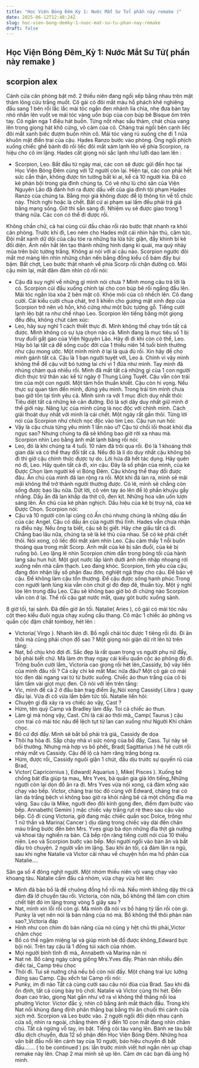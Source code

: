 ```yaml
---
title: "Học Viện Bóng Đêm_Kỳ 1: Nước Mắt Sư Tử( phần này remake )"
date: 2025-06-12T12:48:24Z
slug: hoc-vien-bong-demky-1-nuoc-mat-su-tu-phan-nay-remake
draft: false
---
```


## Học Viện Bóng Đêm_Kỳ 1: Nước Mắt Sư Tử( phần này remake )

## scorpion alex

Cánh cửa căn phòng bật mở. 2 thiếu niên đang ngồi xếp bằng nhau trên mặt thảm lông cừu trắng muốt. Cô gái có đôi mắt màu hổ phách khẽ nghiêng đầu sang 1 bên rồi lắc lắc mái tóc ngắn đen nhánh lỉa chỉa, nhẹ đưa bàn tay nhỏ nhắn lên vuốt ve mái tóc vàng uốn búp của con búp bê Bisque ôm trên tay. Cô ngân nga 1 điệu hát buồn. Từng nốt nhạc sầu thảm, chát chúa vang lên trong giọng hát khô cứng, vô cảm của cô. Chàng trai ngồi bên cạnh liếc đôi mắt xanh biếc đượm buồn nhìn cô. Mái tóc vàng rủ xuống che đi 1 nửa khuôn mặt điển trai của cậu. Hades Ranzo bước vào phòng. Ông ngồi phịch xuống chiếc ghế bành đỏ rồi liếc đôi mắt xám lạnh lẽo về phía Scorpion, ra hiệu cho cô im lặng. Hades cất giọng nói sắc lạnh như lưỡi dao lam lên :
- Scorpion, Leo. Bắt đầu từ ngày mai, các con sẽ được gửi đến học tại Học Viện Bóng Đêm cùng với 12 người còn lại. Hiện tại, các con phải hết sức cẩn thận, không được tin tưởng bất kì ai, kể cả 10 người kia. Đã có kẻ phản bội trong gia đình chúng ta. Có vẻ như lũ chó săn của Viện Nguyên Lão đã đánh hơi ra được dấu vết của gia đình tội phạm Hades Ranzo của chúng ta. Bằng mọi giá không được để lộ thông tin về tổ chức này. Thích nghi hoặc là chết.  Bất cứ ai phạm sai lầm đều phải trả giá bằng mạng sống. Giờ thì sẵn sàng đi. Nhiệm vụ sẽ được giao trong 1 tháng nữa. Các con có thể đi được rồi.
 
Không chần chừ, cả hai cùng cúi đầu chào rồi rảo bước thật nhanh ra khỏi căn phòng. Trước khi đi, Leo ném cho Hades một cái nhìn hận thù, căm tức. Đôi mắt xanh dữ dội của cậu tóe ra những tia lửa tức giận, đầy khinh bỉ kẻ đối diện. Ánh nến hắt lên tạo thành những hình dạng kì quái, ma quỷ nhảy múa trên bức tường trắng. Không ai nói với ai câu nào. Scorpion ngước đôi mắt mơ màng lên nhìn những chân nến bằng đồng kiểu cổ bám đầy bụi bặm. Bất chợt, Leo bước thật nhanh về phía Scorp rồi chặn đường cô. Môi cậu mím lại, mắt đăm đăm nhìn cô rồi nói:
- Cậu đã suy nghĩ về những gì mình nói chưa ? Mình mong câu trả lời là có.
Scorpion cúi đầu xuống chỉnh lại cho con búp bê rồi ngẩng đầu lên. Mái tóc ngắn lòa xòa 2 bên mặt cô. Khóe môi của cô nhếch lên. Cô đang cười. Cái kiểu cười chua chát, trơ lì khiến cho gương mặt xinh đẹp của Scorpion trở nên vô hồn, khô cứng như một bức tượng gỗ. Tiếng cười lạnh lẽo bật ra như chế nhạo Leo. Scorpion lên tiếng bằng một giọng đều đều, không chút cảm xúc:
- Leo, hãy suy nghĩ 1 cách thiết thực đi. Mình không thể chạy trốn tất cả được. Mình không có sự lựa chọn nào cả. Mình đang là mục tiêu số 1 bị truy đuổi gắt gao của Viện Nguyên Lão. Hãy đi đi khi còn có thể, Leo. Hãy bỏ lại tất cả để sống cuộc đời của 1 thiếu niên 14 tuổi bình thường như cậu mong ước. Một mình mình ở lại là quá đủ rồi. Xin hãy để cho mình gánh tất cả. Cậu là 1 bạn người tuyệt vời, Leo à. Chính vì vậy mình không thể để cậu vứt bỏ tương lai chỉ vì 1 đứa như mình. Tay mình đã nhúng chàm quá nhiều rồi. Mình đã mất tất cả những gì của 1 con người đích thực trừ thân xác kể từ ngày ở Thung Lũng Tuyết. Cậu vẫn còn trái tim của một con người. Một tâm hồn thuần khiết. Cậu còn hi vọng. Nếu thực sự quan tâm đến mình, đừng yêu mình. Trong trái tim mình chưa bao giờ tồn tại tình yêu cả. Mình sinh ra với 1 mục đích duy nhất thôi: Tiêu diệt tất cả những kẻ cản đường. Đó là sợi dây duy nhất giữ mình ở thế giới này. Năng lực của mình cũng là nọc độc với chính mình. Cách giải thoát duy nhất với mình là cái chết. Một ngày rất gần thôi. 
Từng lời nói của Scorpion như chích nọc độc vào tim Leo. Cậu run run hỏi:
- Vậy là cậu chưa từng yêu mình 1 lần nào ư? Cậu từ chối lối thoát khỏi địa ngục sao? Nhưng chúng ta đã sẽ không bao giờ rời xa nhau mà.
Scorpion nhìn Leo bằng ánh mắt lạnh băng rồi nói:
- Leo, đó là khi chúng ta 4 tuổi. 10 năm đã trôi qua rồi. Đó là 1 khoảng thời gian dài và có thể thay đổi tất cả. Nếu đó là lí do duy nhất cậu không bỏ đi thì giờ cậu chính thức được tự do. Lời hứa đã hết tác dụng. Hãy quên nó đi, Leo. Hãy quên tất cả đi, xin cậu. Đây là số phận của mình, của kẻ Được Chọn làm người kế vị Bóng Đêm. Cậu không thể thay đổi được đâu. Ấn chú của mình đã lan rộng ra rồi. Một khi đã lan ra, mình sẽ mãi mãi không thể trở thành người thường được. Có lẽ, mình sẽ chẳng còn sống được bao lâu nữa.
Dứt lời, cô vén tay áo lên để lộ phần khuỷu gầy nhẳng. Dấu ấn đã lan khắp da thịt cô, đen kịt. Những hoa văn uốn lượn sáng lên. Ấn chú của kẻ phản nghịch. Dấu hiệu của kẻ bị truy nã, của kẻ Được Chọn. Scorpion nói:
- Cậu và 10 người còn lại cũng có Ấn chú nhưng chúng là những dấu ấn của các Angel. Cậu có dấu ấn của người thủ lĩnh. Hades vẫn chưa nhận ra điều này. Nếu ông ta biết, cậu sẽ bị giết.  Hãy che giấu tất cả đi. Chẳng bao lâu nữa, chúng ta sẽ là kẻ thù của nhau. Sẽ có kẻ phải chết thôi.
Nói xong, cô liếc đôi mắt xám nhìn Leo. Cậu cảm thấy 1 nỗi buồn thoáng qua trong mắt Scorp. Ánh mắt của kẻ bị săn đuổi, của kẻ bị ruồng bỏ. Leo lặng lẽ nhìn Scorpion chìm dần trong bóng tối của hành lang sâu hun hút. Một giọt nước lấp lánh dưới ánh nến nhập nhoạng rơi xuống nền nhà cẩm thạch. Leo đang khóc. Scorpion, tình yêu của cậu, đang đón nhận lấy số phận đau đớn, nghiệt ngã thay cho cậu. Để bảo vệ cậu. Để không làm cậu tổn thương. Để cậu được sống hạnh phúc.Trong con người lạnh lùng kia vẫn còn chút gì đó đẹp đẽ, thuần túy. Một ý nghĩ lóe lên trong đầu Leo. Cậu sẽ không bao giờ bỏ đi chừng nào Scorpion vẫn còn ở lại. Thế rồi cậu gạt nước mắt, quay gót bước xuống sảnh.
 
8 giờ tối, tại sảnh. Đã đến giờ ăn tối. Natalie( Aries ), cô gái có mái tóc nâu cột theo kiểu đuôi ngựa chạy xuống cầu thang. Cô mặc 1 chiếc áo phông vs quần cộc đậm chất tomboy, hét lên :
- Victoria( Virgo ). Nhanh lên đi. Bồ ngồi chải tóc được 1 tiêng rồi đó. Đi ăn thôi mà cũng phải chọn đồ sao ?
Một giọng nói giận dữ rít lên từ trên tầng:
- Nat, bồ chịu khó đợi đi. Sắc đẹp là rất quan trọng vs người phụ nữ đấy, bồ phải biết chứ. Mà làm ơn thay ngay cái kiểu quần cộc áo phông đó đi. Trông buồn cười lắm_ Victoria cao giọng rồi hét lên_Cassidy, bộ váy liền của mình đâu rồi ? Cả cây chì kẻ mắt Mac nữa đâu?
Một cô gái có mái tóc đen dài ngang vai từ từ bước xuống. Chiếc áo thun trắng của cô bị lấm tấm vài giọt mực đen. Cô nói với lên trên tầng:
- Vic, mình để cả 2 ở đầu bàn trag điểm ấy_Nói xong Cassidy( Libra ) quay đầu lại. Vừa đi cô vừa lầm bầm tức tối. Natalie liền hỏi:
- Chuyện gì đã xảy ra vs chiếc áo vậy, Cast ?
- Hừm, tên quỷ Camp và Bradley làm đấy. Toi cả chiếc áo thun.
- Làm gì mà nóng vậy, Cast. Chỉ là cái áo thôi mà_ Camp( Taurus ) cậu con trai có mái tóc nâu để lệch tụt từ lan can xuống như Người Khỉ châm chọc.
- Bồ cứ đợi đấy. Mình sẽ bắt bồ phải trả giá_ Cassidy đe dọa
- Thôi hạ hỏa đi. Sắp cháy nhà vì sức nóng của bồ đấy, Cass. Tụi này sẽ bồi thường. Nhưng mà hợp vs bồ phết_ Brad( Sagittarius ) hê hê cười rồi nháy mắt vs Cassidy. Cậu để lộ cả hàm răng trắng bóng ra.
- Hừm, được rồi_ Cassidy nguôi giận 1 chút, đấu dịu trước sự quyến rũ của Brad,
- Victor( Capricornius ), Edward( Aquarius ), Mike( Pisces ). Xuống bê chồng bát đĩa giúp ta mau_ Mrs Yves, bà quản gia già lớn tiếng_Những người còn lại dọn đồ ăn ra đi. Mrs Yves vừa nói xong, cả đám xông xáo chạy vào bếp. Victor, chàng trai tóc đỏ cùng với Edward, chàng trai có làn da trắng bệch vì không bao giờ ra khỏi nắng bê cả một chồng đĩa mạ vàng. Sau cậu là Mike, nguời đeo đôi kính gọng đen, điềm đạm bước vào bếp. Annabeth( Gemini ) mặc chiếc váy trắng rụt rè theo sau cậu vào bếp. Cô đi cùng Victoria, giờ đang mặc chiếc quần sọc Dolce, trông như 1 nữ thần và Marina( Cancer ) dịu dàng trong chiếc váy dài đến chân màu trắng bước đến bên Mrs. Yves giúp bà dọn những đĩa thịt gà nướng và khoai tây nghiền ra bàn. Cả bếp rộn ràng tiếng cười nói của 10 thiếu niên. Leo và Scorpion bước vào bếp. Mọi người ngồi vào bàn ăn và bắt đầu trò chuyện. 2 người vẫn im lặng. Sau khi ăn tối, cả đám lăn ra ngủ, sau khi nghe Natalie và Victor cãi nhau về chuyện hồn ma hố phân của Natalie....
 
 
Sân ga số 4 đông nghịt người. Một nhóm thiếu niên vội vang chạy vào khoang tàu. Natalie cầm đầu cả nhóm, vừa chạy vừa hét lên:
 
- Mình đã bảo bồ là để chuông đồng hồ rồi mà. Nếu mình không dậy thì cả đám đã lỡ chuyến tàu rồi. Victoria, còn nữa, bồ không thể làm con chim chết tiệt đó im lặng trong vòng 5 giây sau ?
- Nat, mình xin lỗi rồi còn gì. Mà mình đã nói vs bồ hàng tỷ lần rồi còn gì. Punky là vẹt nên nói là bản năng của nó mà. Bồ không thể thôi phàn nàn sao?_Victoria đáp
- Hình như con chim đó bản năng của nó cũng y hệt chủ thì phải_Victor châm chọc
- Bồ có thể ngậm miệng lại và giúp mình bê đồ được không_Edward bực bội nói. Trên tay cậu là 1 đống túi xách của nhóm. 
- Mọi người bình tĩnh đi mà_ Annabeth và Marina năn nỉ 
- Nat nè. Bồ càng ngày càng giống Mrs.Yves đấy. Phàn nàn nhiều đến điếc tai_ Camp trêu chọc
- Thôi đi. Tui sẽ nướng chả nếu bồ còn nói đấy.
Một chàng trai lực lưỡng đứng sau Camp. Cậu xếch tai Camp rồi nói:
- Punky, im đi nào
Tất cả cùng cười sau câu nói đùa của Brad. Sau khi đã ổn định, tất cả cùng bày trò chơi. Natalie và Victor cùng thi hét. Đến đoạn cao trào, giọng Nat gần như vỡ ra vì không thể thắng nổi loa phường Victor. Victor đắc ý, nhìn cô bằng ánh mắt thách đấu. Trong khi Nat nổi khùng đang định phân thắng bại bằng thi ăn chuối thì cánh cửa xịch mở. Scorpion và Leo bước vào. 2 người ngồi đối diện nhau cạnh cửa sổ, nhìn ra ngoài, chẳng thèm để ý đến 10 con mắt đang nhìn chăm chú. Tất cả ngừng vỗ tay, im bặt. Tiếng còi tàu vang lên. Bánh xe tàu bắt đầu dịch chuyển, đưa 12 số phận đến Học Viện Bóng Đêm. Những hoa văn bắt đầu nổi lên cánh tay của 10 người, báo hiệu chuyến đi bắt đầu.......
( to be continued )
ps: lần trước mình viết hơi ngắn nên up chap remake này lên. Chap 2 mai mình sẽ up lên. Cảm ơn các bạn đã ủng hộ mình.